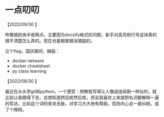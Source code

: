 # 一点叨叨

【2022/09/30 】

昨晚搞到快半夜两点。主要因为docsify格式的问题，新手对高亮和行号这块真的搞不清楚怎么弄的。现在也是糊里糊涂搞掂的。

立个flag。国庆期间，搞掂：

- docker network
- docker cheatsheet
- py class learning

【2022/08/30 】

最近在从头学git和python，一个感受：把教程写得让人像追连续剧一样似的，就比较让我跟得下去，总想知道然后呢然后呢。而且我喜欢上来就把名词都解释一遍的写法，比如这个词的来龙去脉，对学习大大地有帮助。否则内心会一直纠结，成了个障碍。

